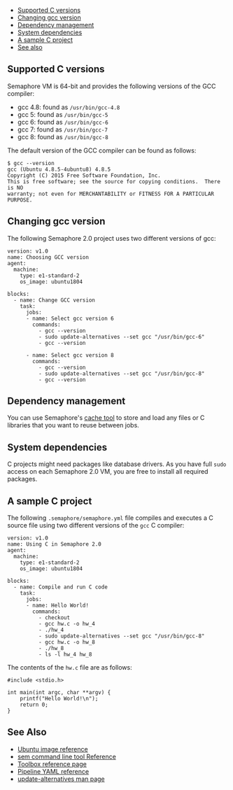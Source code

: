 
* [Supported C versions](#supported-c-versions)
* [Changing gcc version](#changing-gcc-version)
* [Dependency management](#dependency-management)
* [System dependencies](#system-dependencies)
* [A sample C project](#a-sample-c-project)
* [See also](#see-also)

## Supported C versions

Semaphore VM is 64-bit and provides the following versions of the
GCC compiler:

* gcc 4.8: found as `/usr/bin/gcc-4.8`
* gcc 5: found as `/usr/bin/gcc-5`
* gcc 6: found as `/usr/bin/gcc-6`
* gcc 7: found as `/usr/bin/gcc-7`
* gcc 8: found as `/usr/bin/gcc-8`

The default version of the GCC compiler can be found as follows:

    $ gcc --version
    gcc (Ubuntu 4.8.5-4ubuntu8) 4.8.5
    Copyright (C) 2015 Free Software Foundation, Inc.
    This is free software; see the source for copying conditions.  There is NO
    warranty; not even for MERCHANTABILITY or FITNESS FOR A PARTICULAR PURPOSE.

## Changing gcc version

The following Semaphore 2.0 project uses two different versions of gcc:

    version: v1.0
    name: Choosing GCC version
    agent:
      machine:
        type: e1-standard-2
        os_image: ubuntu1804

    blocks:
      - name: Change GCC version
        task:
          jobs:
          - name: Select gcc version 6
            commands:
              - gcc --version
              - sudo update-alternatives --set gcc "/usr/bin/gcc-6"
              - gcc --version

          - name: Select gcc version 8
            commands:
              - gcc --version
              - sudo update-alternatives --set gcc "/usr/bin/gcc-8"
              - gcc --version

## Dependency management

You can use Semaphore's [cache tool][cache-ref] to store and load any files or C
libraries that you want to reuse between jobs.

## System dependencies

C projects might need packages like database drivers. As you have full `sudo`
access on each Semaphore 2.0 VM, you are free to install all required packages.

## A sample C project

The following `.semaphore/semaphore.yml` file compiles and executes a C source
file using two different versions of the `gcc` C compiler:

    version: v1.0
    name: Using C in Semaphore 2.0
    agent:
      machine:
        type: e1-standard-2
        os_image: ubuntu1804

    blocks:
      - name: Compile and run C code
        task:
          jobs:
          - name: Hello World!
            commands:
              - checkout
              - gcc hw.c -o hw_4
              - ./hw_4
              - sudo update-alternatives --set gcc "/usr/bin/gcc-8"
              - gcc hw.c -o hw_8
              - ./hw_8
              - ls -l hw_4 hw_8

The contents of the `hw.c` file are as follows:

    #include <stdio.h>

    int main(int argc, char **argv) {
        printf("Hello World!\n");
        return 0;
    }

## See Also

* [Ubuntu image reference](https://docs.semaphoreci.com/article/32-ubuntu-1804-image)
* [sem command line tool Reference](https://docs.semaphoreci.com/article/53-sem-reference)
* [Toolbox reference page](https://docs.semaphoreci.com/article/54-toolbox-reference)
* [Pipeline YAML reference](https://docs.semaphoreci.com/article/50-pipeline-yaml)
* [update-alternatives man page](http://manpages.ubuntu.com/manpages/trusty/man8/update-alternatives.8.html)

[cache-ref]: https://docs.semaphoreci.com/article/54-toolbox-reference#cache
